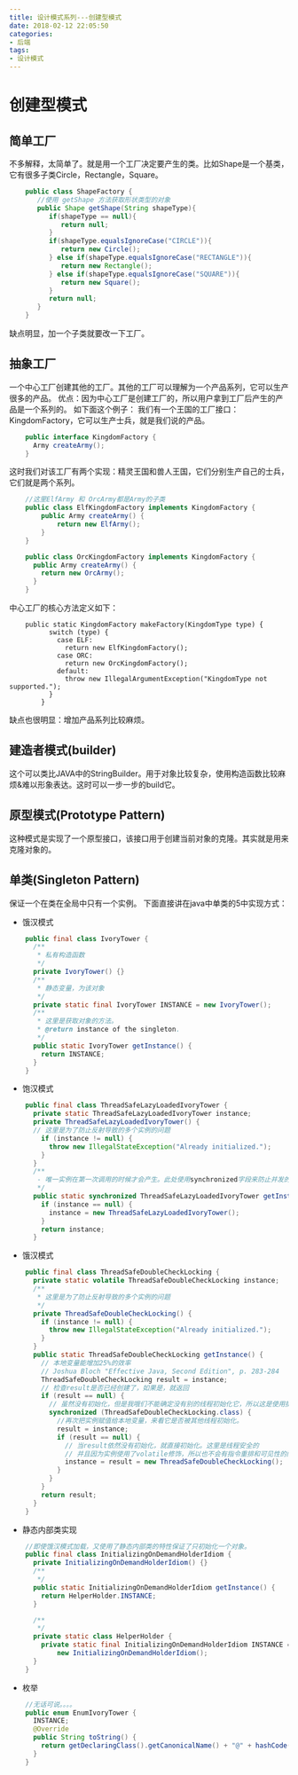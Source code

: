 ```yaml
---
title: 设计模式系列---创建型模式
date: 2018-02-12 22:05:50
categories: 
- 后端 
tags: 
- 设计模式
---
```


# 创建型模式
## 简单工厂
不多解释，太简单了。就是用一个工厂决定要产生的类。比如Shape是一个基类，它有很多子类Circle，Rectangle，Square。

```java
    public class ShapeFactory {
       //使用 getShape 方法获取形状类型的对象
       public Shape getShape(String shapeType){
          if(shapeType == null){
             return null;
          }        
          if(shapeType.equalsIgnoreCase("CIRCLE")){
             return new Circle();
          } else if(shapeType.equalsIgnoreCase("RECTANGLE")){
             return new Rectangle();
          } else if(shapeType.equalsIgnoreCase("SQUARE")){
             return new Square();
          }
          return null;
       }
    }
```

缺点明显，加一个子类就要改一下工厂。

## 抽象工厂
一个中心工厂创建其他的工厂。其他的工厂可以理解为一个产品系列，它可以生产很多的产品。
优点：因为中心工厂是创建工厂的，所以用户拿到工厂后产生的产品是一个系列的。
如下面这个例子：
我们有一个王国的工厂接口：KingdomFactory，它可以生产士兵，就是我们说的产品。
```java
    public interface KingdomFactory {
      Army createArmy();
    }
```
这时我们对该工厂有两个实现：精灵王国和兽人王国，它们分别生产自己的士兵，它们就是两个系列。
```java
    //这里ElfArmy 和 OrcArmy都是Army的子类
    public class ElfKingdomFactory implements KingdomFactory {
        public Army createArmy() {
            return new ElfArmy();
        }
    }

    public class OrcKingdomFactory implements KingdomFactory {
      public Army createArmy() {
        return new OrcArmy();
      }
    }
```
中心工厂的核心方法定义如下：
```
    public static KingdomFactory makeFactory(KingdomType type) {
          switch (type) {
            case ELF:
              return new ElfKingdomFactory();
            case ORC:
              return new OrcKingdomFactory();
            default:
              throw new IllegalArgumentException("KingdomType not supported.");
          }
        }
```

缺点也很明显：增加产品系列比较麻烦。


## 建造者模式(builder)
这个可以类比JAVA中的StringBuilder。用于对象比较复杂，使用构造函数比较麻烦&难以形象表达。这时可以一步一步的build它。

## 原型模式(Prototype Pattern)
这种模式是实现了一个原型接口，该接口用于创建当前对象的克隆。其实就是用来克隆对象的。

## 单类(Singleton Pattern)
保证一个在类在全局中只有一个实例。
下面直接讲在java中单类的5中实现方式：

- 饿汉模式
```java
    public final class IvoryTower {
      /**
       * 私有构造函数
       */
      private IvoryTower() {}
      /**
       * 静态变量，为该对象
       */
      private static final IvoryTower INSTANCE = new IvoryTower();
      /**
       * 这里是获取对象的方法。
       * @return instance of the singleton.
       */
      public static IvoryTower getInstance() {
        return INSTANCE;
      }
    }
```  

- 饱汉模式
```java 
    public final class ThreadSafeLazyLoadedIvoryTower {
      private static ThreadSafeLazyLoadedIvoryTower instance;
      private ThreadSafeLazyLoadedIvoryTower() {
      // 这里是为了防止反射导致的多个实例的问题
        if (instance != null) {
          throw new IllegalStateException("Already initialized.");
        }
      }
      /**
       - 唯一实例在第一次调用的时候才会产生。此处使用synchronized字段来防止并发的问题
       */
      public static synchronized ThreadSafeLazyLoadedIvoryTower getInstance() {
        if (instance == null) {
          instance = new ThreadSafeLazyLoadedIvoryTower();
        }
        return instance;
      }
```

- 饿汉模式
```java
    public final class ThreadSafeDoubleCheckLocking {
      private static volatile ThreadSafeDoubleCheckLocking instance;
      /**
       * 这里是为了防止反射导致的多个实例的问题
       */
      private ThreadSafeDoubleCheckLocking() {
        if (instance != null) {
          throw new IllegalStateException("Already initialized.");
        }
      }
      public static ThreadSafeDoubleCheckLocking getInstance() {
        // 本地变量能增加25%的效率
        // Joshua Bloch "Effective Java, Second Edition", p. 283-284
        ThreadSafeDoubleCheckLocking result = instance;
        // 检查result是否已经创建了，如果是，就返回
        if (result == null) {
          // 虽然没有初始化，但是我哦们不能确定没有别的线程初始化它，所以这是使用排它锁。
          synchronized (ThreadSafeDoubleCheckLocking.class) {
            //再次把实例赋值给本地变量，来看它是否被其他线程初始化。
            result = instance;
            if (result == null) {
              // 当result依然没有初始化，就直接初始化。这里是线程安全的
              // 并且因为实例使用了volatile修饰，所以也不会有指令重排和可见性的问题。
              instance = result = new ThreadSafeDoubleCheckLocking();
            }
          }
        }
        return result;
      }
    }
```

- 静态内部类实现
```java 
    //即使饿汉模式加载，又使用了静态内部类的特性保证了只初始化一个对象。
    public final class InitializingOnDemandHolderIdiom {
      private InitializingOnDemandHolderIdiom() {}
      /**
       */
      public static InitializingOnDemandHolderIdiom getInstance() {
        return HelperHolder.INSTANCE;
      }

      /**
       */
      private static class HelperHolder {
        private static final InitializingOnDemandHolderIdiom INSTANCE =
            new InitializingOnDemandHolderIdiom();
      }
    }

```

- 枚举
```java
    //无话可说。。。。
    public enum EnumIvoryTower {
      INSTANCE;
      @Override
      public String toString() {
        return getDeclaringClass().getCanonicalName() + "@" + hashCode();
      }
    }
```

